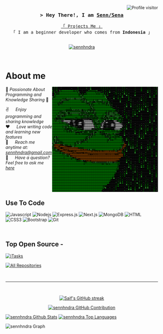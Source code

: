 <!--
<h2 align="center">
  Welcome to sennhndra World!
  <img src="https://media.giphy.com/media/hvRJCLFzcasrR4ia7z/giphy.gif" width="28">
</h2>
-->

<!--
<p align="center">
  <a href="https://github.com/sennhndra"><img src="https://readme-typing-svg.herokuapp.com/?lines=Self%20Taught%20Programmer;Front%20End%20Developer;1.5%2B%20years%20of%20coding%20experience;Always%20learning%20new%20things&center=true&width=380&height=45"></a>
</p>

 -->

<a href="https://komarev.com/ghpvc/?username=sennhndra">
  <img align="right" src="https://komarev.com/ghpvc/?username=sennhndra&label=Visitors&color=0e75b6&style=flat" alt="Profile visitor" />
</a>


<!-- Intro  -->
<h3 align="center">
        <samp>&gt; Hey There!, I am
                <b><a target="_blank" href="github.com/sennhndra">Senn/Sena</a></b>
        </samp>
</h3>


<p align="center"> 
  <samp>
    <a href="https://www.archive-ui.biz.id">「 Projects Me 」</a>
    <br>
    「 I am a beginner developer who comes from <b>Indonesia</b> 」
    <br>
    <br>
  </samp>
</p>

<p align="center">
 <a href="https://instagram.com/sennhndra" target="_blank">
  <img src="https://img.shields.io/badge/Instagram-fe4164?style=for-the-badge&logo=instagram&logoColor=white" alt="sennhndra" />
 </a> 
</p>
<br />

<!-- About Section -->
 # About me
 
<p>
 <img align="right" width="350" src="/assets/programmer.gif" alt="Coding gif" />

🌟 *Passionate About Programming and Knowledge Sharing* 🌟

✌️ &emsp;  *Enjoy programming and sharing knowledge*  
❤️ &emsp; *Love writing code and learning new features*  
📧 &emsp; *Reach me anytime at:*  [ *sennhndra@gmail.com* ](mailto:sennhndra@gmail.com)  
💬 &emsp; *Have a question? Feel free to ask me [here](https://github.com/sennhndra/sennhndra/issues)* 

</p>

<br/>
<br/>
<br/>

## Use To Code

![Javascript](https://img.shields.io/badge/Javascript-F0DB4F?style=for-the-badge&labelColor=black&logo=javascript&logoColor=F0DB4F)
![Nodejs](https://img.shields.io/badge/Nodejs-3C873A?style=for-the-badge&labelColor=black&logo=node.js&logoColor=3C873A)
![Express.js](https://img.shields.io/badge/Express.js-000000?style=for-the-badge&logo=express&logoColor=white)
![Next.js](https://img.shields.io/badge/Next.js-000000?style=for-the-badge&labelColor=white&logo=next.js&logoColor=000000)
![MongoDB](https://img.shields.io/badge/MongoDB-4EA94B?style=for-the-badge&logo=mongodb&logoColor=white)
![HTML](https://img.shields.io/badge/HTML5-E34F26?style=for-the-badge&logo=html5&logoColor=white)
![CSS3](https://img.shields.io/badge/CSS3-1572B6?style=for-the-badge&logo=css3&logoColor=white)
![Bootstrap](https://img.shields.io/badge/Bootstrap-563D7C?style=for-the-badge&logo=bootstrap&logoColor=white)
![Git](https://img.shields.io/badge/Git-F05032?style=for-the-badge&logo=git&logoColor=white)

<br/>

## Top Open Source -
[![iTasks](https://github-readme-stats.vercel.app/api/pin/?username=TanakaDomp&repo=Lilychanj-WhatsApp&border_color=7F3FBF&bg_color=0D1117&title_color=C9D1D9&text_color=8B949E&icon_color=7F3FBF)](https://github.com/TanakaDomp/Lilychanj-WhatsApp)

<p align="left">
  <a href="https://github.com/sennhndra?tab=repositories" target="_blank"><img alt="All Repositories" title="All Repositories" src="https://img.shields.io/badge/-All%20Repos-2962FF?style=for-the-badge&logo=koding&logoColor=white"/></a>
</p>

<br/>
<hr/>
<br/>

<p align="center">
  <a href="https://github.com/sennhndra">
    <img src="https://github-readme-streak-stats.herokuapp.com/?user=sennhndra&theme=radical&border=7F3FBF&background=0D1117" alt="Saif's GitHub streak"/>
  </a>
</p>

<p align="center">
  <a href="https://github.com/sennhndra">
    <img src="https://github-profile-summary-cards.vercel.app/api/cards/profile-details?username=sennhndra&theme=radical" alt="sennhndra GitHub Contribution"/>
  </a>
</p>

<a> 
    <a href="https://github.com/sennhndra"><img alt="sennhndra Github Stats" src="https://denvercoder1-github-readme-stats.vercel.app/api?username=sennhndra&show_icons=true&count_private=true&theme=react&border_color=7F3FBF&bg_color=0D1117&title_color=F85D7F&icon_color=F8D866" height="192px" width="49.5%"/></a>
  <a href="https://github.com/sennhndra"><img alt="sennhndra Top Languages" src="https://denvercoder1-github-readme-stats.vercel.app/api/top-langs/?username=sennhndra&langs_count=8&layout=compact&theme=react&border_color=7F3FBF&bg_color=0D1117&title_color=F85D7F&icon_color=F8D866" height="192px" width="49.5%"/></a>
  <br/>
</a>


![sennhndra Graph](https://github-readme-activity-graph.vercel.app/graph?username=sennhndra&custom_title=sennhndra%20GitHub%20Activity%20Graph&bg_color=0D1117&color=7F3FBF&line=7F3FBF&point=7F3FBF&area_color=FFFFFF&title_color=FFFFFF&area=true)
